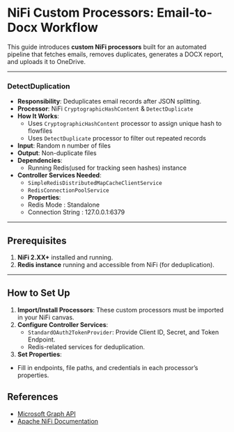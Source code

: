 # NiFi Custom Processors: Email-to-Docx Workflow

This guide introduces **custom NiFi processors** built for an automated pipeline that fetches emails, removes duplicates, generates a DOCX report, and uploads it to OneDrive.

---

### DetectDuplication

- **Responsibility**: Deduplicates email records after JSON splitting.
- **Processor**: NiFi `CryptographicHashContent` & `DetectDuplicate`
- **How It Works**:
  - Uses `CryptographicHashContent` processor to assign unique hash to flowfiles
  - Uses `DetectDuplicate` processor to filter out repeated records
- **Input**: Random n number of files
- **Output**: Non-duplicate files
- **Dependencies**:
  - Running Redis(used for tracking seen hashes) instance
- **Controller Services Needed**:
  - `SimpleRedisDistributedMapCacheClientService`
  - `RedisConnectionPoolService`
  - **Properties**:
   - Redis Mode : Standalone
   - Connection String : 127.0.0.1:6379

---

## Prerequisites

1. **NiFi 2.XX+** installed and running.
2. **Redis instance** running and accessible from NiFi (for deduplication).

---

## How to Set Up

1. **Import/Install Processors**: These custom processors must be imported in your NiFi canvas.
2. **Configure Controller Services**:
   - `StandardOAuth2TokenProvider`: Provide Client ID, Secret, and Token Endpoint.
   - Redis-related services for deduplication.
3. **Set Properties**:
- Fill in endpoints, file paths, and credentials in each processor’s properties.

## References

- [Microsoft Graph API](https://learn.microsoft.com/en-us/graph/overview)
- [Apache NiFi Documentation](https://nifi.apache.org/docs.html)
